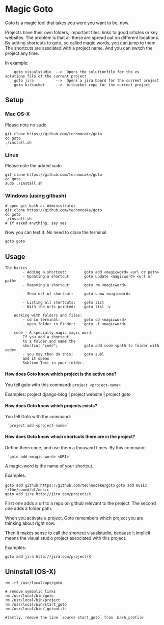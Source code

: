 # Magic Goto

Goto is a magic tool that takes you were you want to be, now. 

Projects have their own folders, important files, links to good articles or key websites. 
The problem is that all these are spread out on different locations.
By adding shortcuts to goto, so called magic words, you can jump to them.
The shortcuts are assciated with a project name. And you can switch the project
any time.

In example:

```
    goto visualstudio  -->  Opens the solutionfile for the vs solutions file of the current project
    goto jira          -->  Opens a jira board for the current project
    goto bitbucket     -->  bitbucket repo for the current project
```
 
## Setup 

### Mac OS-X

Please note no sudo

```
git clone https://github.com/technocake/goto
cd goto 
./install.sh
```

### Linux
Please note the added sudo

```
git clone https://github.com/technocake/goto
cd goto 
sudo ./install.sh
```

### Windows (using gitbash)
```
# open git bash as Administrator
git clone https://github.com/technocake/goto
cd goto 
./install.sh
# If asked anything, say yes
```
Now you can test it. No need to close the terminal.

```
goto goto
```


## Usage

```
The basics
        - Adding a shortcut:        goto add <magicword> <url or path>
        - Updating a shortcut:      goto update <magicword> <url or path>
        - Removing a shortcut:      goto rm <magicword>

        - Show url of shortcut:     goto show <magicword>

        - Listing all shortcuts:    goto list
        - With the urls printed:    goto list -v

    Working with folders and files:
        - cd in terminal:           goto cd <magicword>
        - open folder in Finder:    goto -f <magicword>

    code - A specially magic magic word:
        If you add a shortcut
        to a folder,and name the
        shortcut "code";            goto add code <path to folder with code>
        - you may then do this:     goto subl
        and it opens
        Sublime Text in your folder.

```




#### How does Goto know which project is the active one?

You tell goto with this command:  `project <project-name>`

Examples: project django-blog  | project website  |  project goto


#### How does Goto know which projects exists?

You tell Goto with the command:

     `project add <project-name>`

 
#### How does Goto know which shortcuts there are in the project?

Define them once, and use them a thousand times. By this command:

     `goto add <magic-word> <URI>`

A magic-word is the name of your shortcut. 

Examples:

`goto add github https://github.com/technocake/goto`
`goto add music ~/the/sound/of/music`  
`goto add jira http://jira.com/project/X`

First one adds a url to a repo on github relevant to the project.
The second one adds a folder path.

When you activate a project, Goto remembers which project you are thinking about right now. 

Then it makes sense to call the shortcut visualstudio, because it implicit means the visual studio project associated with this project.

Examples:

    goto add jira http://jira.com/project/X



## Uninstall (OS-X)

```
rm -rf /usr/local/opt/goto

# remove symbolic links
rm /usr/local/bin/goto
rm /usr/local/bin/project
rm /usr/local/bin/start_goto
rm /usr/local/bin/_gotoutils

#lastly, remove the line `source start_goto` from .bash_profile

```

